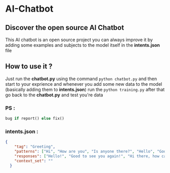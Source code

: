 # AI-Chatbot
## Discover the open source AI Chatbot 
This AI chatbot is an open source project you can always improve it by adding some examples and subjects to the model itself
in the **intents.json** file
## How to use it ? 
Just run the **chatbot.py** using the command `python chatbot.py` and then start to your exprience and whenever
you add some new data to the model (basically adding them to **intents.json**) run the `python training.py` after
that go back to the **chatbot.py** and test you're data
### PS : 
```python
bug if report() else fix()
``` 
### intents.json :
```json
{
    "tag": "Greeting",
    "patterns": ["Hi", "How are you", "Is anyone there?", "Hello", "Good day", "Whats up", "Hey", "greetings"],
    "responses": ["Hello!", "Good to see you again!", "Hi there, how can I help?"],
    "context_set": ""
  }

```
